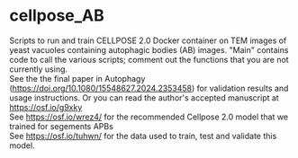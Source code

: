 # cellpose_AB
Scripts to run and train CELLPOSE 2.0 Docker container on TEM images of yeast vacuoles containing autophagic bodies (AB) images.
"Main" contains code to call the various scripts; comment out the functions that you are not currently using.  <br/>
See the  the final paper in Autophagy (https://doi.org/10.1080/15548627.2024.2353458) for validation results and usage instructions.  Or you can read the author's accepted manuscript at https://osf.io/g9xky<br/>
See https://osf.io/wrez4/ for the recommended Cellpose 2.0 model that we trained for segements APBs <br/>
See https://osf.io/tuhwn/ for the data used to train, test and validate this model.  <br/>
